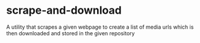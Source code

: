 # scrape-and-download
A utility that scrapes a given webpage to create a list of media urls which is then downloaded and stored in the given repository 
